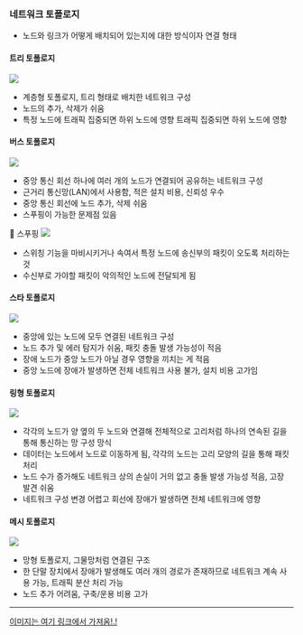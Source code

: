 ### 네트워크 토폴로지
- 노드와 링크가 어떻게 배치되어 있는지에 대한 방식이자 연결 형태

#### 트리 토폴로지
![](https://velog.velcdn.com/images/hso07202/post/f81a68f3-65df-4b4d-956f-9d15ca7e8ff3/image.png)

- 계층형 토폴로지, 트리 형태로 배치한 네트워크 구성
- 노드의 추가, 삭제가 쉬움
- 특정 노드에 트래픽 집중되면 하위 노드에 영향 트래픽 집중되면 하위 노드에 영향

#### 버스 토폴로지
![](https://velog.velcdn.com/images/hso07202/post/a657d84b-7319-4f0d-b22e-b21ba7227b10/image.png)

- 중앙 통신 회선 하나에 여러 개의 노드가 연결되어 공유하는 네트워크 구성
- 근거리 통신망(LAN)에서 사용함, 적은 설치 비용, 신뢰성 우수
- 중앙 통신 회선에 노드 추가, 삭제 쉬움
- 스푸핑이 가능한 문제점 있음

📕 스푸핑
![](https://velog.velcdn.com/images/hso07202/post/a23760e6-9814-4e99-a175-618fca716f08/image.png)

- 스위칭 기능을 마비시키거나 속여서 특정 노드에 송신부의 패킷이 오도록 처리하는 것
- 수신부로 가야할 패킷이 악의적인 노드에 전달되게 됨

#### 스타 토폴로지
![](https://velog.velcdn.com/images/hso07202/post/01fea3f9-3ad8-4c14-8d9c-6b381f8ae0ac/image.png)

- 중앙에 있는 노드에 모두 연결된 네트워크 구성
- 노드 추가 및 에러 탐지가 쉬움, 패킷 충돌 발생 가능성이 적음
- 장애 노드가 중앙 노드가 아닐 경우 영향을 끼치는 게 적음
- 중앙 노드에 장애가 발생하면 전체 네트워크 사용 불가, 설치 비용 고가임

#### 링형 토폴로지
![](https://velog.velcdn.com/images/hso07202/post/7f5fc005-36f9-4751-a87d-0341cd1e53a5/image.png)

- 각각의 노드가 양 옆의 두 노드와 연결해 전체적으로 고리처럼 하나의 연속된 길을 통해 통신하는 망 구성 망식
- 데이터는 노드에서 노드로 이동하게 됨, 각각의 노드는 고리 모양의 길을 통해 패킷 처리
- 노드 수가 증가해도 네트워크 상의 손실이 거의 없고 충돌 발생 가능성 적음, 고장 발견 쉬움
- 네트워크 구성 변경 어렵고 회선에 장애가 발생하면 전체 네트워크에 영향

#### 메시 토폴로지
![](https://velog.velcdn.com/images/hso07202/post/ceab50af-7969-4786-9829-01e5a704530c/image.png)

- 망형 토폴로지, 그물망처럼 연결된 구조
- 한 단말 장치에서 장애가 발생해도 여러 개의 경로가 존재하므로 네트워크 계속 사용 가능, 트래픽 분산 처리 가능
- 노드 추가 어려움, 구축/운용 비용 고가


---
[이미지는 여기 링크에서 가져옴!.!](https://moosongsong.github.io/junior-be-interview/03_%EB%84%A4%ED%8A%B8%EC%9B%8C%ED%81%AC/%ED%86%A0%ED%8F%B4%EB%A1%9C%EC%A7%80%EC%99%80%20%EB%B3%91%EB%AA%A9%ED%98%84%EC%83%81.html#%E1%84%82%E1%85%A6%E1%84%90%E1%85%B3%E1%84%8B%E1%85%AF%E1%84%8F%E1%85%B3-%E1%84%90%E1%85%A9%E1%84%91%E1%85%A9%E1%86%AF%E1%84%85%E1%85%A9%E1%84%8C%E1%85%B5)
